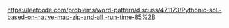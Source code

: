 https://leetcode.com/problems/word-pattern/discuss/471173/Pythonic-sol.-based-on-native-map-zip-and-all.-run-time-85%2B